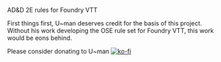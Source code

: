 AD&D 2E rules for Foundry VTT

First things first, U~man deserves credit for the basis of this project.  Without his work developing the OSE rule set for Foundry VTT, this work would be eons behind.

Please consider donating to U~man [![ko-fi](https://www.ko-fi.com/img/githubbutton_sm.svg)](https://ko-fi.com/H2H21WMKA)

